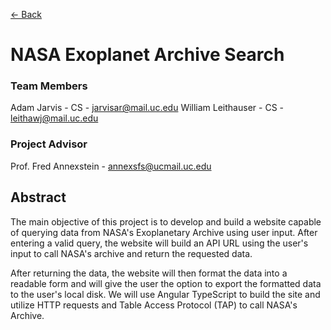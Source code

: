 [<- Back](./ReadMe.md)

# NASA Exoplanet Archive Search

### Team Members
 
 Adam Jarvis - CS - jarvisar@mail.uc.edu
 William Leithauser - CS - leithawj@mail.uc.edu
 
### Project Advisor

Prof. Fred Annexstein - annexsfs@ucmail.uc.edu

## Abstract

The main objective of this project is to develop and build a website capable of querying data from NASA's Exoplanetary Archive using user input. After entering a valid query, the website will build an API URL using the user's input to call NASA's archive and return the requested data. 

After returning the data, the website will then format the data into a readable form and will give the user the option to export the formatted data to the user's local disk. We will use Angular TypeScript to build the site and utilize HTTP requests and Table Access Protocol (TAP) to call NASA's Archive. 

